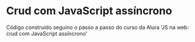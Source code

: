 # Crud com JavaScript assíncrono

Código construído seguino o passo a passo do curso da Alura 'JS na web: crud com JavaScript assíncrono'
